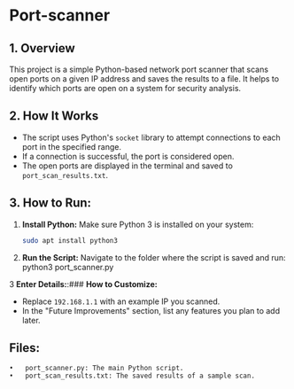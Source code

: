 # Port-scanner
## 1. Overview
This project is a simple Python-based network port scanner that scans open ports on a given IP address and saves the results to a file. It helps to identify which ports are open on a system for security analysis.

## 2. How It Works
- The script uses Python's `socket` library to attempt connections to each port in the specified range.
- If a connection is successful, the port is considered open.
- The open ports are displayed in the terminal and saved to `port_scan_results.txt`.

## 3. How to Run:
1. **Install Python:** Make sure Python 3 is installed on your system:
   ```bash
   sudo apt install python3
2. **Run the Script:** Navigate to the folder where the script is saved and run:
   python3 port_scanner.py

3 **Enter Details:**:### **How to Customize:**
- Replace `192.168.1.1` with an example IP you scanned.
- In the "Future Improvements" section, list any features you plan to add later.

## Files:
	•	port_scanner.py: The main Python script.
	•	port_scan_results.txt: The saved results of a sample scan.
